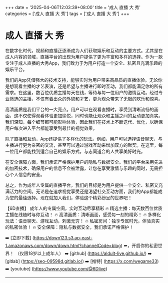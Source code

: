 +++
date = '2025-04-06T12:03:39+08:00'
title = '成人 直播 大 秀'
categories = ['成人 直播 大 秀']
tags = ['成人 直播 大 秀']
+++

# 成人 直播 大 秀

在数字化时代，视频和直播正逐渐成为人们获取娱乐和互动的主要方式。尤其是在成人内容的领域，直播平台的出现为用户提供了更为丰富和多样的选择。作为一款专注于成人直播的大秀App，我们致力于为用户打造一个安全、私密且充满乐趣的娱乐平台。

我们的App凭借强大的技术支持，能够实时为用户带来高品质的直播体验。无论你是想观看主播的才艺表演，还是希望与主播进行即时互动，我们都能满足你的所有需求。在这里，数百位优质主播每天在线，等待与每一位用户的激情互动。经过专业筛选的主播，不仅有着出众的外貌和才艺，更为观众带来了无限的欢乐和惊喜。

高清画质是我们平台的一大亮点。用户可以在观看直播时，享受到清晰流畅的画面，这不仅使得观看体验更加愉悦，同时也能让观众和主播之间的互动更加真实。我们深知，每个细节都可能影响体验，因此我们在技术上不断迭代、优化，以确保用户每次进入平台都能享受到最佳的视觉效果。

除了直播和互动，App还提供了多样化的玩法。例如，用户可以选择语音聊天，与主播进行更为亲密的交流，甚至可以通过游戏互动来增加双方的默契。在这里，每一位用户都能找到适合自己的娱乐方式，与志同道合的人共享美好时光。

在安全保障方面，我们承诺严格保护用户的隐私与数据安全。我们的平台采用先进的加密技术，确保用户的信息不会被泄露，让您在享受激情与乐趣的同时，无需担心个人信息的安全。

总之，作为成年人专属的直播平台，我们的目标是为用户提供一个安全、私密又充满活力的空间。无论是在追求视觉享受还是渴望社交互动方面，我们的App都能成为您的最佳选择。现在就加入我们，体验这个精彩纷呈的世界吧！

【6D直播】
成年人的专属空间，实时互动尽享精彩
🔥 精选主播：每天数百位优质主播在线随时与你互动！
🔥 高清画质：清晰画面，感受每一刻的精彩！
🔥 多样化玩法：语音聊天、游戏互动，刺激无穷！
🔥 私密房间：独享专属时光，体验真实的私密体验！
🔥 安全保障：隐私与数据安全，我们承诺严格保护！

➡️ [立即下载] (https://down123.s3.ap-east-1.amazonaws.com/down/down.html?channelCode=blog) ⬅️，开启你的私密世界！
（仅限18岁以上成年人）
➡️ [github] (https://aldult-live.github.io/)
➡️ [gitlab] (https://seo-09598d.gitlab.io/)
➡️ [推特] (https://x.com/wegame33)
➡️ [youtube] (https://www.youtube.com/@6Dlive)

---
